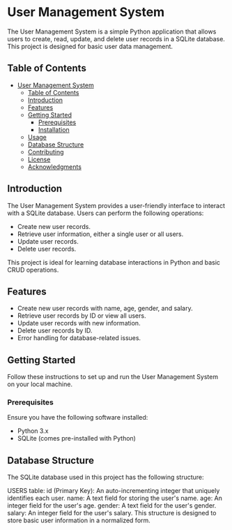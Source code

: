 # User Management System

The User Management System is a simple Python application that allows users to create, read, update, and delete user records in a SQLite database. This project is designed for basic user data management.

## Table of Contents

- [User Management System](#user-management-system)
  - [Table of Contents](#table-of-contents)
  - [Introduction](#introduction)
  - [Features](#features)
  - [Getting Started](#getting-started)
    - [Prerequisites](#prerequisites)
    - [Installation](#installation)
  - [Usage](#usage)
  - [Database Structure](#database-structure)
  - [Contributing](#contributing)
  - [License](#license)
  - [Acknowledgments](#acknowledgments)

## Introduction

The User Management System provides a user-friendly interface to interact with a SQLite database. Users can perform the following operations:

- Create new user records.
- Retrieve user information, either a single user or all users.
- Update user records.
- Delete user records.

This project is ideal for learning database interactions in Python and basic CRUD operations.

## Features

- Create new user records with name, age, gender, and salary.
- Retrieve user records by ID or view all users.
- Update user records with new information.
- Delete user records by ID.
- Error handling for database-related issues.

## Getting Started

Follow these instructions to set up and run the User Management System on your local machine.

### Prerequisites

Ensure you have the following software installed:

- Python 3.x
- SQLite (comes pre-installed with Python)

## Database Structure
The SQLite database used in this project has the following structure:

USERS table:
id (Primary Key): An auto-incrementing integer that uniquely identifies each user.
name: A text field for storing the user's name.
age: An integer field for the user's age.
gender: A text field for the user's gender.
salary: An integer field for the user's salary.
This structure is designed to store basic user information in a normalized form.




